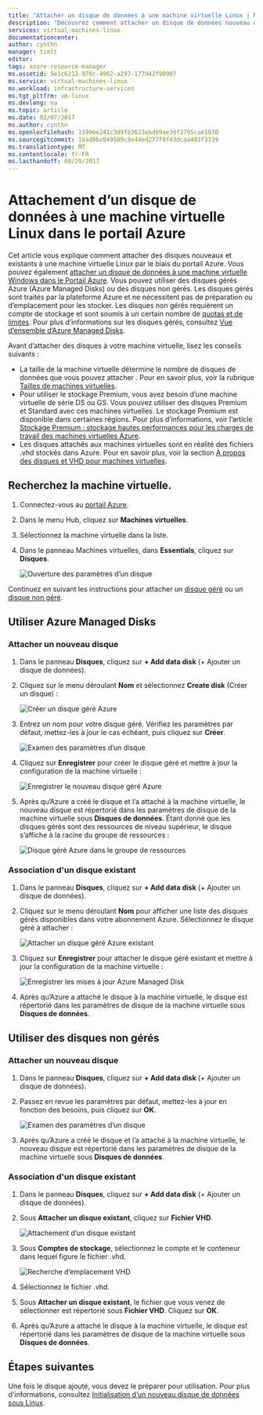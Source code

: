 ```yaml
---
title: "Attacher un disque de données à une machine virtuelle Linux | Microsoft Docs"
description: "Découvrez comment attacher un disque de données nouveau ou existant à une machine virtuelle Linux dans le portail Azure à l’aide du modèle de déploiement Resource Manager."
services: virtual-machines-linux
documentationcenter: 
author: cynthn
manager: timlt
editor: 
tags: azure-resource-manager
ms.assetid: 5e1c6212-976c-4962-a297-177942f90907
ms.service: virtual-machines-linux
ms.workload: infrastructure-services
ms.tgt_pltfrm: vm-linux
ms.devlang: na
ms.topic: article
ms.date: 03/07/2017
ms.author: cynthn
ms.openlocfilehash: 1599ee241c3d9fb3623ebd89ae30f2795cae1930
ms.sourcegitcommit: 18ad9bc049589c8e44ed277f8f43dcaa483f3339
ms.translationtype: MT
ms.contentlocale: fr-FR
ms.lasthandoff: 08/29/2017
---
```

# <a name="how-to-attach-a-data-disk-to-a-linux-vm-in-the-azure-portal"></a>Attachement d’un disque de données à une machine virtuelle Linux dans le portail Azure
Cet article vous explique comment attacher des disques nouveaux et existants à une machine virtuelle Linux par le biais du portail Azure. Vous pouvez également [attacher un disque de données à une machine virtuelle Windows dans le Portail Azure](../windows/attach-managed-disk-portal.md?toc=%2fazure%2fvirtual-machines%2fwindows%2ftoc.json). Vous pouvez utiliser des disques gérés Azure (Azure Managed Disks) ou des disques non gérés. Les disques gérés sont traités par la plateforme Azure et ne nécessitent pas de préparation ou d’emplacement pour les stocker. Les disques non gérés requièrent un compte de stockage et sont soumis à un certain nombre de [quotas et de limites](../../azure-subscription-service-limits.md#storage-limits). Pour plus d’informations sur les disques gérés, consultez [Vue d’ensemble d’Azure Managed Disks](../windows/managed-disks-overview.md).

Avant d’attacher des disques à votre machine virtuelle, lisez les conseils suivants :

* La taille de la machine virtuelle détermine le nombre de disques de données que vous pouvez attacher . Pour en savoir plus, voir la rubrique [Tailles de machines virtuelles](sizes.md?toc=%2fazure%2fvirtual-machines%2flinux%2ftoc.json).
* Pour utiliser le stockage Premium, vous avez besoin d’une machine virtuelle de série DS ou GS. Vous pouvez utiliser des disques Premium et Standard avec ces machines virtuelles. Le stockage Premium est disponible dans certaines régions. Pour plus d’informations, voir l’article [Stockage Premium : stockage hautes performances pour les charges de travail des machines virtuelles Azure](../../storage/common/storage-premium-storage.md?toc=%2fazure%2fvirtual-machines%2flinux%2ftoc.json).
* Les disques attachés aux machines virtuelles sont en réalité des fichiers .vhd stockés dans Azure. Pour en savoir plus, voir la section [À propos des disques et VHD pour machines virtuelles](about-disks-and-vhds.md?toc=%2fazure%2fvirtual-machines%2flinux%2ftoc.json).


## <a name="find-the-virtual-machine"></a>Recherchez la machine virtuelle.
1. Connectez-vous au [portail Azure](https://portal.azure.com/).
2. Dans le menu Hub, cliquez sur **Machines virtuelles**.
3. Sélectionnez la machine virtuelle dans la liste.
4. Dans le panneau Machines virtuelles, dans **Essentials**, cliquez sur **Disques**.
   
    ![Ouverture des paramètres d’un disque](./media/attach-disk-portal/find-disk-settings.png)

Continuez en suivant les instructions pour attacher un [disque géré](#use-azure-managed-disks) ou un [disque non géré](#use-unmanaged-disks).

## <a name="use-azure-managed-disks"></a>Utiliser Azure Managed Disks

### <a name="attach-a-new-disk"></a>Attacher un nouveau disque

1. Dans le panneau **Disques**, cliquez sur **+ Add data disk** (+ Ajouter un disque de données).
2. Cliquez sur le menu déroulant **Nom** et sélectionnez **Create disk** (Créer un disque) :

    ![Créer un disque géré Azure](./media/attach-disk-portal/create-new-md.png)

3. Entrez un nom pour votre disque géré. Vérifiez les paramètres par défaut, mettez-les à jour le cas échéant, puis cliquez sur **Créer**.
   
   ![Examen des paramètres d’un disque](./media/attach-disk-portal/create-new-md-settings.png)

4. Cliquez sur **Enregistrer** pour créer le disque géré et mettre à jour la configuration de la machine virtuelle :

   ![Enregistrer le nouveau disque géré Azure](./media/attach-disk-portal/confirm-create-new-md.png)

5. Après qu’Azure a créé le disque et l’a attaché à la machine virtuelle, le nouveau disque est répertorié dans les paramètres de disque de la machine virtuelle sous **Disques de données**. Étant donné que les disques gérés sont des ressources de niveau supérieur, le disque s’affiche à la racine du groupe de ressources :

   ![Disque géré Azure dans le groupe de ressources](./media/attach-disk-portal/view-md-resource-group.png)

### <a name="attach-an-existing-disk"></a>Association d'un disque existant
1. Dans le panneau **Disques**, cliquez sur **+ Add data disk** (+ Ajouter un disque de données).
2. Cliquez sur le menu déroulant **Nom** pour afficher une liste des disques gérés disponibles dans votre abonnement Azure. Sélectionnez le disque géré à attacher :

   ![Attacher un disque géré Azure existant](./media/attach-disk-portal/select-existing-md.png)

3. Cliquez sur **Enregistrer** pour attacher le disque géré existant et mettre à jour la configuration de la machine virtuelle :
   
   ![Enregistrer les mises à jour Azure Managed Disk](./media/attach-disk-portal/confirm-attach-existing-md.png)

4. Après qu’Azure a attaché le disque à la machine virtuelle, le disque est répertorié dans les paramètres de disque de la machine virtuelle sous **Disques de données**.

## <a name="use-unmanaged-disks"></a>Utiliser des disques non gérés

### <a name="attach-a-new-disk"></a>Attacher un nouveau disque

1. Dans le panneau **Disques**, cliquez sur **+ Add data disk** (+ Ajouter un disque de données).
2. Passez en revue les paramètres par défaut, mettez-les à jour en fonction des besoins, puis cliquez sur **OK**.
   
   ![Examen des paramètres d’un disque](./media/attach-disk-portal/attach-new.png)
3. Après qu’Azure a créé le disque et l’a attaché à la machine virtuelle, le nouveau disque est répertorié dans les paramètres de disque de la machine virtuelle sous **Disques de données**.

### <a name="attach-an-existing-disk"></a>Association d'un disque existant
1. Dans le panneau **Disques**, cliquez sur **+ Add data disk** (+ Ajouter un disque de données).
2. Sous **Attacher un disque existant**, cliquez sur **Fichier VHD**.
   
   ![Attachement d’un disque existant](./media/attach-disk-portal/attach-existing.png)
3. Sous **Comptes de stockage**, sélectionnez le compte et le conteneur dans lequel figure le fichier .vhd.
   
   ![Recherche d’emplacement VHD](./media/attach-disk-portal/find-storage-container.png)
4. Sélectionnez le fichier .vhd.
5. Sous **Attacher un disque existant**, le fichier que vous venez de sélectionner est répertorié sous **Fichier VHD**. Cliquez sur **OK**.
6. Après qu’Azure a attaché le disque à la machine virtuelle, le disque est répertorié dans les paramètres de disque de la machine virtuelle sous **Disques de données**.


## <a name="next-steps"></a>Étapes suivantes
Une fois le disque ajouté, vous devez le préparer pour utilisation. Pour plus d'informations, consultez [Initialisation d’un nouveau disque de données sous Linux](add-disk.md).
